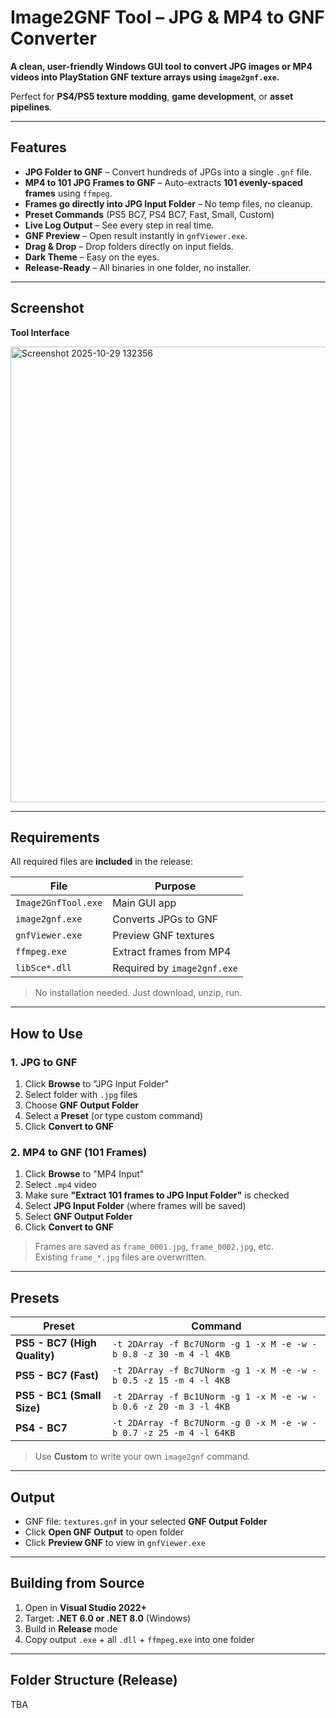 # Image2GNF Tool – JPG & MP4 to GNF Converter

**A clean, user-friendly Windows GUI tool to convert JPG images or MP4 videos into PlayStation GNF texture arrays using `image2gnf.exe`.**

Perfect for **PS4/PS5 texture modding**, **game development**, or **asset pipelines**.

---

## Features

- **JPG Folder to GNF** – Convert hundreds of JPGs into a single `.gnf` file.
- **MP4 to 101 JPG Frames to GNF** – Auto-extracts **101 evenly-spaced frames** using `ffmpeg`.
- **Frames go directly into JPG Input Folder** – No temp files, no cleanup.
- **Preset Commands** (PS5 BC7, PS4 BC7, Fast, Small, Custom)
- **Live Log Output** – See every step in real time.
- **GNF Preview** – Open result instantly in `gnfViewer.exe`.
- **Drag & Drop** – Drop folders directly on input fields.
- **Dark Theme** – Easy on the eyes.
- **Release-Ready** – All binaries in one folder, no installer.

---

## Screenshot

**Tool Interface**

<img width="1093" height="729" alt="Screenshot 2025-10-29 132356" src="https://github.com/user-attachments/assets/f76f79dd-b732-47c1-8229-e98a0d36977f" />

---

## Requirements

All required files are **included** in the release:

| File | Purpose |
|------|--------|
| `Image2GnfTool.exe` | Main GUI app |
| `image2gnf.exe` | Converts JPGs to GNF |
| `gnfViewer.exe` | Preview GNF textures |
| `ffmpeg.exe` | Extract frames from MP4 |
| `libSce*.dll` | Required by `image2gnf.exe` |

> No installation needed. Just download, unzip, run.

---

## How to Use

### 1. **JPG to GNF**
1. Click **Browse** to "JPG Input Folder"
2. Select folder with `.jpg` files
3. Choose **GNF Output Folder**
4. Select a **Preset** (or type custom command)
5. Click **Convert to GNF**

### 2. **MP4 to GNF (101 Frames)**
1. Click **Browse** to "MP4 Input"
2. Select `.mp4` video
3. Make sure **"Extract 101 frames to JPG Input Folder"** is checked
4. Select **JPG Input Folder** (where frames will be saved)
5. Select **GNF Output Folder**
6. Click **Convert to GNF**

> Frames are saved as `frame_0001.jpg`, `frame_0002.jpg`, etc.  
> Existing `frame_*.jpg` files are overwritten.

---

## Presets

| Preset | Command |
|-------|--------|
| **PS5 - BC7 (High Quality)** | `-t 2DArray -f Bc7UNorm -g 1 -x M -e -w -b 0.8 -z 30 -m 4 -l 4KB` |
| **PS5 - BC7 (Fast)** | `-t 2DArray -f Bc7UNorm -g 1 -x M -e -w -b 0.5 -z 15 -m 4 -l 4KB` |
| **PS5 - BC1 (Small Size)** | `-t 2DArray -f Bc1UNorm -g 1 -x M -e -w -b 0.6 -z 20 -m 3 -l 4KB` |
| **PS4 - BC7** | `-t 2DArray -f Bc7UNorm -g 0 -x M -e -w -b 0.7 -z 25 -m 4 -l 64KB` |

> Use **Custom** to write your own `image2gnf` command.

---

## Output

- GNF file: `textures.gnf` in your selected **GNF Output Folder**
- Click **Open GNF Output** to open folder
- Click **Preview GNF** to view in `gnfViewer.exe`

---

## Building from Source

1. Open in **Visual Studio 2022+**
2. Target: **.NET 6.0 or .NET 8.0** (Windows)
3. Build in **Release** mode
4. Copy output `.exe` + all `.dll` + `ffmpeg.exe` into one folder

---

## Folder Structure (Release)

  TBA

